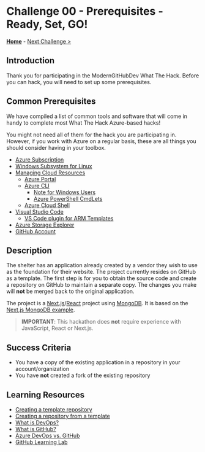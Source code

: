 # Challenge 00 - Prerequisites - Ready, Set, GO!

**[Home](../README.md)** - [Next Challenge >](./Challenge-01.md)

## Introduction

Thank you for participating in the ModernGitHubDev What The Hack. Before you can hack, you will need to set up some prerequisites.

## Common Prerequisites

We have compiled a list of common tools and software that will come in handy to complete most What The Hack Azure-based hacks!

You might not need all of them for the hack you are participating in. However, if you work with Azure on a regular basis, these are all things you should consider having in your toolbox.

<!-- If you are editing this template manually, be aware that these links are only designed to work if this Markdown file is in the /xxx-HackName/Student/ folder of your hack. -->

- [Azure Subscription](../../000-HowToHack/WTH-Common-Prerequisites.md#azure-subscription)
- [Windows Subsystem for Linux](../../000-HowToHack/WTH-Common-Prerequisites.md#windows-subsystem-for-linux)
- [Managing Cloud Resources](../../000-HowToHack/WTH-Common-Prerequisites.md#managing-cloud-resources)
  - [Azure Portal](../../000-HowToHack/WTH-Common-Prerequisites.md#azure-portal)
  - [Azure CLI](../../000-HowToHack/WTH-Common-Prerequisites.md#azure-cli)
    - [Note for Windows Users](../../000-HowToHack/WTH-Common-Prerequisites.md#note-for-windows-users)
    - [Azure PowerShell CmdLets](../../000-HowToHack/WTH-Common-Prerequisites.md#azure-powershell-cmdlets)
  - [Azure Cloud Shell](../../000-HowToHack/WTH-Common-Prerequisites.md#azure-cloud-shell)
- [Visual Studio Code](../../000-HowToHack/WTH-Common-Prerequisites.md#visual-studio-code)
  - [VS Code plugin for ARM Templates](../../000-HowToHack/WTH-Common-Prerequisites.md#visual-studio-code-plugins-for-arm-templates)
- [Azure Storage Explorer](../../000-HowToHack/WTH-Common-Prerequisites.md#azure-storage-explorer)
- [GitHub Account](https://github.com)

## Description

The shelter has an application already created by a vendor they wish to use as the foundation for their website. The project currently resides on GitHub as a template. The first step is for you to obtain the source code and create a repository on GitHub to maintain a separate copy. The changes you make will **not** be merged back to the original application.

The project is a [Next.js](https://nextjs.org/)/[React](https://reactjs.org/) project using [MongoDB](https://www.mongodb.com/). It is based on the [Next.js MongoDB example](https://github.com/vercel/next.js/tree/canary/examples/with-mongodb).

> **IMPORTANT**: This hackathon does **not** require experience with JavaScript, React or Next.js.

## Success Criteria

- You have a copy of the existing application in a repository in your account/organization
- You have **not** created a fork of the existing repository

## Learning Resources

- [Creating a template repository](https://docs.github.com/repositories/creating-and-managing-repositories/creating-a-template-repository)
- [Creating a repository from a template](https://docs.github.com/repositories/creating-and-managing-repositories/creating-a-repository-from-a-template)
- [What is DevOps?](https://docs.microsoft.com/azure/devops/learn/what-is-devops)
- [What is GitHub?](https://guides.github.com/activities/hello-world/)
- [Azure DevOps vs. GitHub](https://acloudguru.com/blog/engineering/azure-devops-vs-github-comparing-microsofts-devops-twins)
- [GitHub Learning Lab](https://lab.github.com/)

